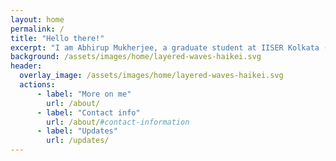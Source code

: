 ```yaml
---
layout: home
permalink: /
title: "Hello there!"
excerpt: "I am Abhirup Mukherjee, a graduate student at IISER Kolkata (India). I work in theoretical condensed matter physics. When I am not working, I watch the seasonal anime, work on websites and write python and bash scripts."
background: /assets/images/home/layered-waves-haikei.svg
header:
  overlay_image: /assets/images/home/layered-waves-haikei.svg
  actions:
      - label: "More on me"
        url: /about/
      - label: "Contact info"
        url: /about/#contact-information
      - label: "Updates"
        url: /updates/
---
```


<div style="display: none;">
## Recent Updates [(see all)](/updates/){:.btn}

{% assign counter = 0 %}
{% for post in site.posts %}
{% if post.categories contains "Updates" %}
- **{{ post.title }}**
<br>
{{ post.date | date: "%-d %B, %Y"}}
[Learn More]({{ post.url }}){: .btn .btn--danger .tag__highlight }

{% assign counter = counter | plus: 1 %}
{% if counter == 3 %}
{% break %}
{% endif %}
{% endif %}
{% endfor %}
</div>
